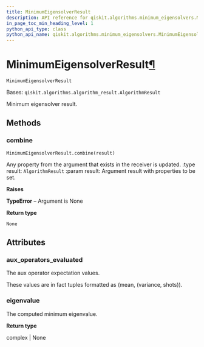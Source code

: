 ```yaml
---
title: MinimumEigensolverResult
description: API reference for qiskit.algorithms.minimum_eigensolvers.MinimumEigensolverResult
in_page_toc_min_heading_level: 1
python_api_type: class
python_api_name: qiskit.algorithms.minimum_eigensolvers.MinimumEigensolverResult
---
```


# MinimumEigensolverResult[¶](#minimumeigensolverresult "Permalink to this headline")

<span id="qiskit.algorithms.minimum_eigensolvers.MinimumEigensolverResult" />

`MinimumEigensolverResult`

Bases: `qiskit.algorithms.algorithm_result.AlgorithmResult`

Minimum eigensolver result.

## Methods

### combine

<span id="qiskit.algorithms.minimum_eigensolvers.MinimumEigensolverResult.combine" />

`MinimumEigensolverResult.combine(result)`

Any property from the argument that exists in the receiver is updated. :type result: `AlgorithmResult` :param result: Argument result with properties to be set.

**Raises**

**TypeError** – Argument is None

**Return type**

`None`

## Attributes

<span id="qiskit.algorithms.minimum_eigensolvers.MinimumEigensolverResult.aux_operators_evaluated" />

### aux\_operators\_evaluated

The aux operator expectation values.

These values are in fact tuples formatted as (mean, (variance, shots)).

<span id="qiskit.algorithms.minimum_eigensolvers.MinimumEigensolverResult.eigenvalue" />

### eigenvalue

The computed minimum eigenvalue.

**Return type**

complex | None

